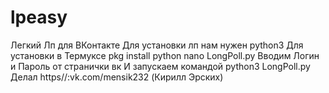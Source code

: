 # lpeasy
Легкий Лп для ВКонтакте
Для установки лп нам нужен python3
Для установки в Термуксе
pkg install python
nano LongPoll.py
Вводим Логин и Пароль от странички вк
И запускаем командой python3 LongPoll.py
Делал https//:vk.com/mensik232 (Кирилл Эрских)

